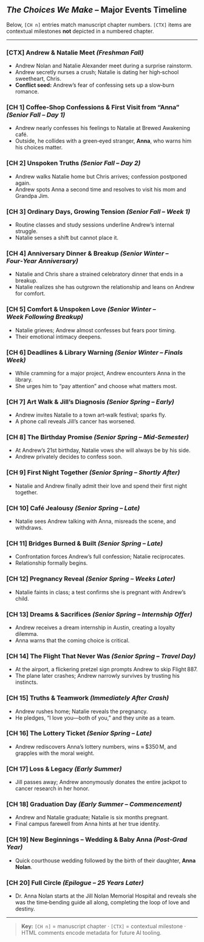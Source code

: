 ﻿## *The Choices We Make* – Major Events Timeline

Below, `[CH n]` entries match manuscript chapter numbers.  `[CTX]` items are contextual milestones **not** depicted in a numbered chapter.

---

<!-- type:context year:FreshmanFall -->

### \[CTX] Andrew & Natalie Meet *(Freshman Fall)*

* Andrew Nolan and Natalie Alexander meet during a surprise rainstorm.
* Andrew secretly nurses a crush; Natalie is dating her high‑school sweetheart, Chris.
* **Conflict seed:** Andrew’s fear of confessing sets up a slow‑burn romance.

<!-- type:chapter id:1 semester:SeniorFall day:1 -->

### \[CH 1] Coffee‑Shop Confessions & First Visit from “Anna” *(Senior Fall – Day 1)*

* Andrew nearly confesses his feelings to Natalie at Brewed Awakening café.
* Outside, he collides with a green‑eyed stranger, **Anna**, who warns him his choices matter.

<!-- type:chapter id:2 semester:SeniorFall day:2 -->

### \[CH 2] Unspoken Truths *(Senior Fall – Day 2)*

* Andrew walks Natalie home but Chris arrives; confession postponed again.
* Andrew spots Anna a second time and resolves to visit his mom and Grandpa Jim.

<!-- type:chapter id:3 semester:SeniorFall week:1 -->

### \[CH 3] Ordinary Days, Growing Tension *(Senior Fall – Week 1)*

* Routine classes and study sessions underline Andrew’s internal struggle.
* Natalie senses a shift but cannot place it.

<!-- type:chapter id:4 semester:SeniorWinter anniversary:4yrs -->

### \[CH 4] Anniversary Dinner & Breakup *(Senior Winter – Four‑Year Anniversary)*

* Natalie and Chris share a strained celebratory dinner that ends in a breakup.
* Natalie realizes she has outgrown the relationship and leans on Andrew for comfort.

<!-- type:chapter id:5 semester:SeniorWinter -->

### \[CH 5] Comfort & Unspoken Love *(Senior Winter – Week Following Breakup)*

* Natalie grieves; Andrew almost confesses but fears poor timing.
* Their emotional intimacy deepens.

<!-- type:chapter id:6 semester:SeniorWinter finals -->

### \[CH 6] Deadlines & Library Warning *(Senior Winter – Finals Week)*

* While cramming for a major project, Andrew encounters Anna in the library.
* She urges him to “pay attention” and choose what matters most.

<!-- type:chapter id:7 semester:SeniorSpring early -->

### \[CH 7] Art Walk & Jill’s Diagnosis *(Senior Spring – Early)*

* Andrew invites Natalie to a town art‑walk festival; sparks fly.
* A phone call reveals Jill’s cancer has worsened.

<!-- type:chapter id:8 semester:SeniorSpring mid -->

### \[CH 8] The Birthday Promise *(Senior Spring – Mid‑Semester)*

* At Andrew’s 21st birthday, Natalie vows she will always be by his side.
* Andrew privately decides to confess soon.

<!-- type:chapter id:9 semester:SeniorSpring mid -->

### \[CH 9] First Night Together *(Senior Spring – Shortly After)*

* Natalie and Andrew finally admit their love and spend their first night together.

<!-- type:chapter id:10 semester:SeniorSpring late -->

### \[CH 10] Café Jealousy *(Senior Spring – Late)*

* Natalie sees Andrew talking with Anna, misreads the scene, and withdraws.

<!-- type:chapter id:11 semester:SeniorSpring late -->

### \[CH 11] Bridges Burned & Built *(Senior Spring – Late)*

* Confrontation forces Andrew’s full confession; Natalie reciprocates.
* Relationship formally begins.

<!-- type:chapter id:12 semester:SeniorSpring late -->

### \[CH 12] Pregnancy Reveal *(Senior Spring – Weeks Later)*

* Natalie faints in class; a test confirms she is pregnant with Andrew’s child.

<!-- type:chapter id:13 semester:SeniorSpring late -->

### \[CH 13] Dreams & Sacrifices *(Senior Spring – Internship Offer)*

* Andrew receives a dream internship in Austin, creating a loyalty dilemma.
* Anna warns that the coming choice is critical.

<!-- type:chapter id:14 semester:SeniorSpring travel -->

### \[CH 14] The Flight That Never Was *(Senior Spring – Travel Day)*

* At the airport, a flickering pretzel sign prompts Andrew to skip Flight 887.
* The plane later crashes; Andrew narrowly survives by trusting his instincts.

<!-- type:chapter id:15 semester:SeniorSpring immediately -->

### \[CH 15] Truths & Teamwork *(Immediately After Crash)*

* Andrew rushes home; Natalie reveals the pregnancy.
* He pledges, “I love you—both of you,” and they unite as a team.

<!-- type:chapter id:16 semester:SeniorSpring late -->

### \[CH 16] The Lottery Ticket *(Senior Spring – Late)*

* Andrew rediscovers Anna’s lottery numbers, wins ≈ \$350 M, and grapples with the moral weight.

<!-- type:chapter id:17 semester:EarlySummer -->

### \[CH 17] Loss & Legacy *(Early Summer)*

* Jill passes away; Andrew anonymously donates the entire jackpot to cancer research in her honor.

<!-- type:chapter id:18 semester:EarlySummer graduation -->

### \[CH 18] Graduation Day *(Early Summer – Commencement)*

* Andrew and Natalie graduate; Natalie is six months pregnant.
* Final campus farewell from Anna hints at her true identity.

<!-- type:chapter id:19 period:PostGradYear -->

### \[CH 19] New Beginnings – Wedding & Baby Anna *(Post‑Grad Year)*

* Quick courthouse wedding followed by the birth of their daughter, **Anna Nolan**.

<!-- type:chapter id:20 period:TwentyFiveYearsLater -->

### \[CH 20] Full Circle *(Epilogue – 25 Years Later)*

* Dr. Anna Nolan starts at the Jill Nolan Memorial Hospital and reveals she was the time‑bending guide all along, completing the loop of love and destiny.

---

> **Key:** `[CH n]` = manuscript chapter · `[CTX]` = contextual milestone · HTML comments encode metadata for future AI tooling.
